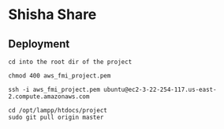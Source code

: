 # Shisha Share

## Deployment
```
cd into the root dir of the project
```
```
chmod 400 aws_fmi_project.pem
```
```
ssh -i aws_fmi_project.pem ubuntu@ec2-3-22-254-117.us-east-2.compute.amazonaws.com
```
```
cd /opt/lampp/htdocs/project
sudo git pull origin master
```
